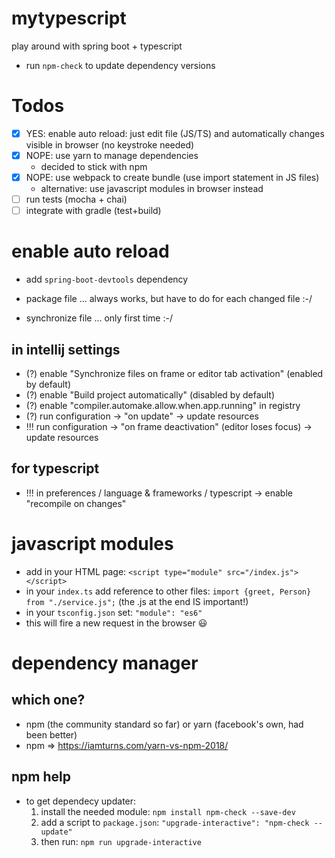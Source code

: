 # mytypescript

play around with spring boot + typescript

* run `npm-check` to update dependency versions

# Todos

* [x] YES: enable auto reload: just edit file (JS/TS) and automatically changes visible in browser (no keystroke needed)
* [x] NOPE: use yarn to manage dependencies
    - decided to stick with npm
* [X] NOPE: use webpack to create bundle (use import statement in JS files)
    - alternative: use javascript modules in browser instead
* [ ] run tests (mocha + chai)
* [ ] integrate with gradle (test+build)

# enable auto reload

* add `spring-boot-devtools` dependency

* package file ... always works, but have to do for each changed file :-/
* synchronize file ... only first time :-/

## in intellij settings

* (?) enable "Synchronize files on frame or editor tab activation" (enabled by default) 
* (?) enable "Build project automatically" (disabled by default)
* (?) enable "compiler.automake.allow.when.app.running" in registry
* (?) run configuration -> "on update" -> update resources
* !!! run configuration -> "on frame deactivation" (editor loses focus) -> update resources

## for typescript

* !!! in preferences / language & frameworks / typescript -> enable "recompile on changes"

# javascript modules

* add in your HTML page: `<script type="module" src="/index.js"></script>`
* in your `index.ts` add reference to other files: `import {greet, Person} from "./service.js";` (the .js at the end IS important!)
* in your `tsconfig.json` set: `"module": "es6"`
* this will fire a new request in the browser 😃

# dependency manager

## which one?

* npm (the community standard so far) or yarn (facebook's own, had been better)
* npm => https://iamturns.com/yarn-vs-npm-2018/

## npm help

* to get dependecy updater:
    1. install the needed module: `npm install npm-check --save-dev`
    1. add a script to `package.json`: `"upgrade-interactive": "npm-check --update"`
    1. then run: `npm run upgrade-interactive`
